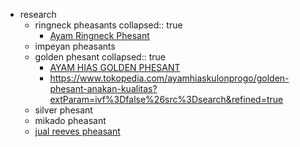 - research
	- ringneck pheasants
	  collapsed:: true
		- [Ayam Ringneck Phesant](https://www.tokopedia.com/hrosir/top-quality-ayam-ringneck-phesant-hijau-good?extParam=ivf%3Dfalse%26src%3Dsearch&refined=true)
	- impeyan pheasants
	- golden phesant
	  collapsed:: true
		- [AYAM HIAS GOLDEN PHESANT](https://www.tokopedia.com/tanamanhiasabadi/telur-ayam-hias-golden-phesant-untuk-di-tetas-kan?extParam=ivf%3Dfalse%26src%3Dsearch)
		- https://www.tokopedia.com/ayamhiaskulonprogo/golden-phesant-anakan-kualitas?extParam=ivf%3Dfalse%26src%3Dsearch&refined=true
	- silver phesant
	- mikado pheasant
	- [jual reeves pheasant](https://www.tokopedia.com/ayamhutan-hijau/jual-reeves-pheasant-pegar-reeves-sepasang?extParam=ivf%3Dfalse%26src%3Dsearch)